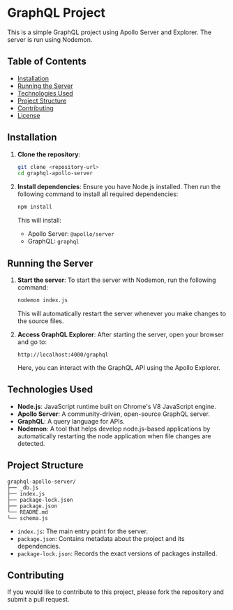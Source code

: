 
# GraphQL Project

This is a simple GraphQL project using Apollo Server and Explorer. The server is run using Nodemon.

## Table of Contents

- [Installation](#installation)
- [Running the Server](#running-the-server)
- [Technologies Used](#technologies-used)
- [Project Structure](#project-structure)
- [Contributing](#contributing)
- [License](#license)

## Installation

1. **Clone the repository**:
   ```bash
   git clone <repository-url>
   cd graphql-apollo-server
   ```

2. **Install dependencies**:
   Ensure you have Node.js installed. Then run the following command to install all required dependencies:
   ```bash
   npm install
   ```

   This will install:
   - Apollo Server: `@apollo/server`
   - GraphQL: `graphql`

## Running the Server

1. **Start the server**:
   To start the server with Nodemon, run the following command:
   ```bash
   nodemon index.js
   ```

   This will automatically restart the server whenever you make changes to the source files.

2. **Access GraphQL Explorer**:
   After starting the server, open your browser and go to:
   ```
   http://localhost:4000/graphql
   ```
   Here, you can interact with the GraphQL API using the Apollo Explorer.

## Technologies Used

- **Node.js**: JavaScript runtime built on Chrome's V8 JavaScript engine.
- **Apollo Server**: A community-driven, open-source GraphQL server.
- **GraphQL**: A query language for APIs.
- **Nodemon**: A tool that helps develop node.js-based applications by automatically restarting the node application when file changes are detected.

## Project Structure

```
graphql-apollo-server/
├── _db.js
├── index.js
├── package-lock.json
├── package.json
└── README.md
└── schema.js
```

- `index.js`: The main entry point for the server.
- `package.json`: Contains metadata about the project and its dependencies.
- `package-lock.json`: Records the exact versions of packages installed.

## Contributing

If you would like to contribute to this project, please fork the repository and submit a pull request.

